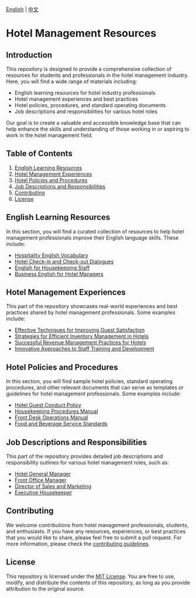 <div class="language-switcher">
  <a href="#" onclick="switchLanguage('en')">English</a> | 
  <a href="README.md" onclick="switchLanguage('zh')">中文</a>
</div>


# Hotel Management Resources

## Introduction
This repository is designed to provide a comprehensive collection of resources for students and professionals in the hotel management industry. Here, you will find a wide range of materials including:

- English learning resources for hotel industry professionals
- Hotel management experiences and best practices
- Hotel policies, procedures, and standard operating documents
- Job descriptions and responsibilities for various hotel roles

Our goal is to create a valuable and accessible knowledge base that can help enhance the skills and understanding of those working in or aspiring to work in the hotel management field.

## Table of Contents
1. [English Learning Resources](#english-learning-resources)
2. [Hotel Management Experiences](#hotel-management-experiences)
3. [Hotel Policies and Procedures](#hotel-policies-and-procedures)
4. [Job Descriptions and Responsibilities](#job-descriptions-and-responsibilities)
5. [Contributing](#contributing)
6. [License](#license)

## English Learning Resources
In this section, you will find a curated collection of resources to help hotel management professionals improve their English language skills. These include:

- [Hospitality English Vocabulary](./english-resources/hospitality-vocabulary.md)
- [Hotel Check-in and Check-out Dialogues](./english-resources/hotel-check-in-out.md)
- [English for Housekeeping Staff](./english-resources/housekeeping-english.md)
- [Business English for Hotel Managers](./english-resources/business-english-hotel-managers.md)

## Hotel Management Experiences
This part of the repository showcases real-world experiences and best practices shared by hotel management professionals. Some examples include:

- [Effective Techniques for Improving Guest Satisfaction](./experiences/guest-satisfaction.md)
- [Strategies for Efficient Inventory Management in Hotels](./experiences/inventory-management.md)
- [Successful Revenue Management Practices for Hotels](./experiences/revenue-management.md)
- [Innovative Approaches to Staff Training and Development](./experiences/staff-training.md)

## Hotel Policies and Procedures
In this section, you will find sample hotel policies, standard operating procedures, and other relevant documents that can serve as templates or guidelines for hotel management professionals. Some examples include:

- [Hotel Guest Conduct Policy](./policies/guest-conduct-policy.md)
- [Housekeeping Procedures Manual](./policies/housekeeping-procedures.md)
- [Front Desk Operations Manual](./policies/front-desk-operations.md)
- [Food and Beverage Service Standards](./policies/f&b-service-standards.md)

## Job Descriptions and Responsibilities
This part of the repository provides detailed job descriptions and responsibility outlines for various hotel management roles, such as:

- [Hotel General Manager](./job-descriptions/general-manager.md)
- [Front Office Manager](./job-descriptions/front-office-manager.md)
- [Director of Sales and Marketing](./job-descriptions/sales-marketing-director.md)
- [Executive Housekeeper](./job-descriptions/executive-housekeeper.md)

## Contributing
We welcome contributions from hotel management professionals, students, and enthusiasts. If you have any resources, experiences, or best practices that you would like to share, please feel free to submit a pull request. For more information, please check the [contributing guidelines](./CONTRIBUTING.md).

## License
This repository is licensed under the [MIT License](LICENSE.md). You are free to use, modify, and distribute the contents of this repository, as long as you provide attribution to the original source.
